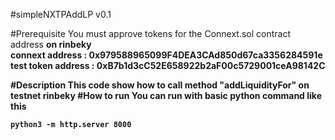 #simpleNXTPAddLP v0.1

#Prerequisite
You must approve tokens for the Connext.sol contract address
<b>on rinbeky<b/>
<br/>
connext address : 0x979588965099F4DEA3CAd850d67ca3356284591e<br/>
test token address : 0xB7b1d3cC52E658922b2aF00c5729001ceA98142C

#Description
This code show how to call method "addLiquidityFor" on testnet 
rinbeky
#How to run
You can run with basic python command like this 
```
python3 -m http.server 8000
```

